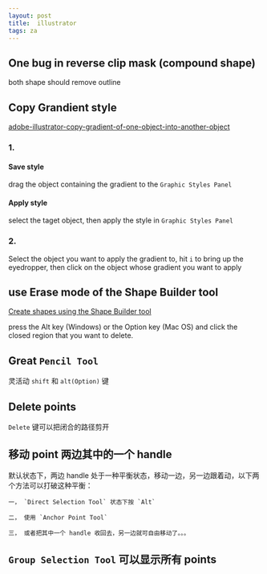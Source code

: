 ```yaml
---
layout: post
title:  illustrator
tags: za
---
```


## One bug in reverse clip mask (compound shape) 
both shape should remove outline

## Copy Grandient style

[adobe-illustrator-copy-gradient-of-one-object-into-another-object](http://graphicdesign.stackexchange.com/questions/1502/adobe-illustrator-copy-gradient-of-one-object-into-another-object)

### 1.

#### Save style
drag the object containing the gradient to the `Graphic Styles Panel`

#### Apply style
select the taget object, then apply the style in  `Graphic Styles Panel`

### 2.
Select the object you want to apply the gradient to, hit `i` to bring up the eyedropper, then click on the object whose gradient you want to apply


## use Erase mode of the Shape Builder tool
[Create shapes using the Shape Builder tool](https://helpx.adobe.com/illustrator/using/creating-shapes-shape-builder-tool.html)

press the Alt key (Windows) or the Option key (Mac OS) and click the closed region that you want to delete.

## Great `Pencil Tool`

灵活动 `shift` 和 `alt(Option)` 键

## Delete points

`Delete` 键可以把闭合的路径剪开

## 移动 point 两边其中的一个 handle

默认状态下，两边 handle 处于一种平衡状态，移动一边，另一边跟着动，以下两个方法可以打破这种平衡：

    一， `Direct Selection Tool` 状态下按 `Alt`  

    二， 使用 `Anchor Point Tool` 

    三， 或者把其中一个 handle 收回去，另一边就可自由移动了。。。

## `Group Selection Tool` 可以显示所有 points